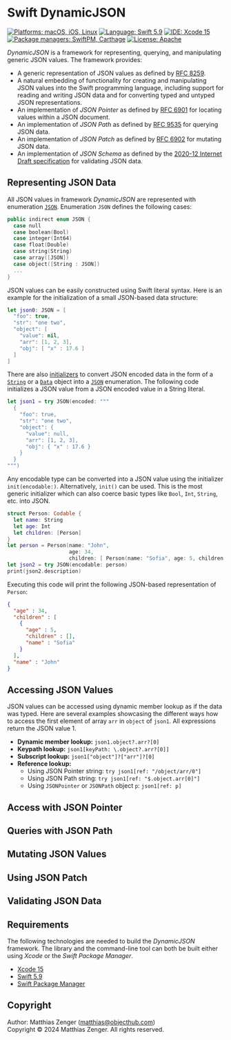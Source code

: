 # Swift DynamicJSON

[![Platforms: macOS, iOS, Linux](https://img.shields.io/badge/Platforms-macOS,%20iOS,%20Linux-blue.svg?style=flat)](https://developer.apple.com/osx/) [![Language: Swift 5.9](https://img.shields.io/badge/Language-Swift%205.9-green.svg?style=flat)](https://developer.apple.com/swift/) [![IDE: Xcode 15](https://img.shields.io/badge/IDE-Xcode%2015-orange.svg?style=flat)](https://developer.apple.com/xcode/) [![Package managers: SwiftPM, Carthage](https://img.shields.io/badge/Package%20managers-SwiftPM,%20Carthage-8E64B0.svg?style=flat)](https://github.com/Carthage/Carthage) [![License: Apache](http://img.shields.io/badge/License-Apache-lightgrey.svg?style=flat)](https://raw.githubusercontent.com/objecthub/swift-numberkit/master/LICENSE)

_DynamicJSON_ is a framework for representing, querying, and manipulating generic JSON values. The framework provides:

   - A generic representation of JSON values as defined by [RFC 8259](https://datatracker.ietf.org/doc/html/rfc8259/).
   - A natural embedding of functionality for creating and manipulating JSON values into the Swift programming language, including support for reading and writing JSON data and for converting typed and untyped JSON representations.
   - An implementation of _JSON Pointer_ as defined by [RFC 6901](https://datatracker.ietf.org/doc/html/rfc6901/) for locating values within a JSON document.
   - An implementation of _JSON Path_ as defined by [RFC 9535](https://datatracker.ietf.org/doc/html/rfc9535/) for querying JSON data.
   - An implementation of _JSON Patch_ as defined by [RFC 6902](https://datatracker.ietf.org/doc/html/rfc6902/) for mutating JSON data.
   - An implementation of _JSON Schema_ as defined by the [2020-12 Internet Draft specification](https://datatracker.ietf.org/doc/draft-bhutton-json-schema/) for validating JSON data.

## Representing JSON Data

All JSON values in framework _DynamicJSON_ are represented with enumeration [`JSON`](https://github.com/objecthub/swift-dynamicjson/blob/main/Sources/DynamicJSON/JSON.swift).
Enumeration `JSON` defines the following cases:

```swift
public indirect enum JSON {
  case null
  case boolean(Bool)
  case integer(Int64)
  case float(Double)
  case string(String)
  case array([JSON])
  case object([String : JSON])
  ...
}
```

JSON values can be easily constructed using Swift literal syntax. Here is an example
for the initialization of a small JSON-based data structure:

```swift
let json0: JSON = [
  "foo": true,
  "str": "one two",
  "object": [
    "value": nil,
    "arr": [1, 2, 3],
    "obj": [ "x" : 17.6 ]
  ]
]
```

There are also [initializers](https://github.com/objecthub/swift-dynamicjson/blob/b53ea8d5a649a1132e44ac9ea9c20dd403549754/Sources/DynamicJSON/JSON.swift#L219)
to convert JSON encoded data in the form of a
[`String`](https://developer.apple.com/documentation/swift/string) or a
[`Data`](https://developer.apple.com/documentation/foundation/data) object into a
[`JSON`](https://github.com/objecthub/swift-dynamicjson/blob/main/Sources/DynamicJSON/JSON.swift)
enumeration. The following code initializes a JSON value from a JSON encoded value in a String
literal.

```swift
let json1 = try JSON(encoded: """
  {
    "foo": true,
    "str": "one two",
    "object": {
      "value": null,
      "arr": [1, 2, 3],
      "obj": { "x" : 17.6 }
    }
  }
""")
```

Any encodable type can be converted into a JSON value using the initializer `init(encodable:)`.
Alternatively, `init()` can be used. This is the most generic initializer which can also
coerce basic types like `Bool`, `Int`, `String`, etc. into JSON.

```swift
struct Person: Codable {
  let name: String
  let age: Int
  let children: [Person]
}
let person = Person(name: "John",
                    age: 34,
                    children: [ Person(name: "Sofia", age: 5, children: []) ])
let json2 = try JSON(encodable: person)
print(json2.description)
```

Executing this code will print the following JSON-based representation of `Person`:

```json
{
  "age" : 34,
  "children" : [
    {
      "age" : 5,
      "children" : [],
      "name" : "Sofia"
    }
  ],
  "name" : "John"
}
```

## Accessing JSON Values

JSON values can be accessed using dynamic member lookup as if the data was typed.
Here are several examples showcasing the different ways how to access the first
element of array `arr` in `object` of `json1`. All expressions return the JSON
value 1.

   - **Dynamic member lookup:** `json1.object?.arr?[0]`
   - **Keypath lookup:** `json1[keyPath: \.object?.arr?[0]]`
   - **Subscript lookup:** `json1["object"]?["arr"]?[0]`
   - **Reference lookup:**
      - Using JSON Pointer string: `try json1[ref: "/object/arr/0"]`
      - Using JSON Path string: `try json1[ref: "$.object.arr[0]"]`
      - Using `JSONPointer` or `JSONPath` object `p`: `json1[ref: p]`

## Access with JSON Pointer

## Queries with JSON Path

## Mutating JSON Values

## Using JSON Patch

## Validating JSON Data

## Requirements

The following technologies are needed to build the _DynamicJSON_ framework. The library
and the command-line tool can both be built either using _Xcode_ or the _Swift Package Manager_.

- [Xcode 15](https://developer.apple.com/xcode/)
- [Swift 5.9](https://developer.apple.com/swift/)
- [Swift Package Manager](https://swift.org/package-manager/)

## Copyright

Author: Matthias Zenger (<matthias@objecthub.com>)  
Copyright © 2024 Matthias Zenger. All rights reserved.
